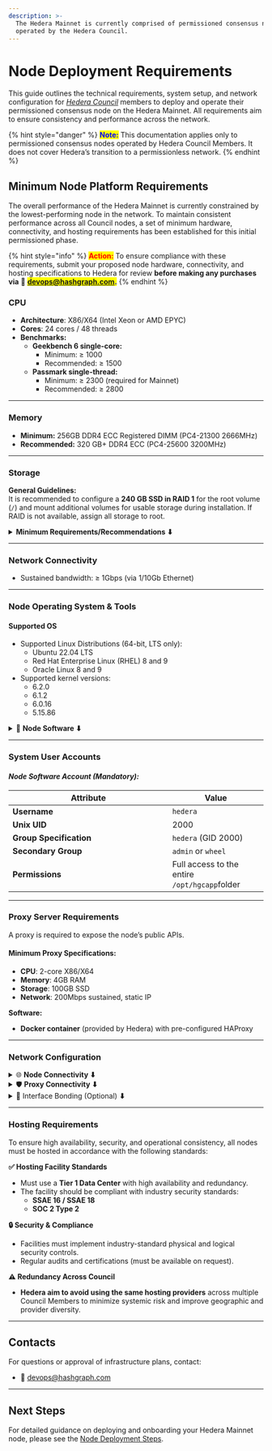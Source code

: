 ```yaml
---
description: >-
  The Hedera Mainnet is currently comprised of permissioned consensus nodes
  operated by the Hedera Council.
---
```


# Node Deployment Requirements

This guide outlines the technical requirements, system setup, and network configuration for [_Hedera Council_](https://hedera.com/council) members to deploy and operate their permissioned consensus node on the Hedera Mainnet. All requirements aim to ensure consistency and performance across the network.

{% hint style="danger" %}
<mark style="color:blue;">**Note:**</mark> This documentation applies only to permissioned consensus nodes operated by Hedera Council Members. It does not cover Hedera’s transition to a permissionless network.
{% endhint %}

## Minimum Node Platform Requirements

The overall performance of the Hedera Mainnet is currently constrained by the lowest-performing node in the network. To maintain consistent performance across all Council nodes, a set of minimum hardware, connectivity, and hosting requirements has been established for this initial permissioned phase.

{% hint style="info" %}
<mark style="color:red;">**Action:**</mark> To ensure compliance with these requirements, submit your proposed node hardware, connectivity, and hosting specifications to Hedera for review **before making any purchases via** :e-mail: <mark style="color:blue;">**devops@hashgraph.com.**</mark>
{% endhint %}

### CPU

* **Architecture**: X86/X64 (Intel Xeon or AMD EPYC)
* **Cores**: 24 cores / 48 threads
* **Benchmarks:**
  * **Geekbench 6 single-core:**
    * Minimum: ≥ 1000
    * Recommended: ≥ 1500
  * **Passmark single-thread:**
    * Minimum: ≥ 2300 (required for Mainnet)
    * Recommended: ≥ 2800

***

### **Memory**

* **Minimum:** 256GB DDR4 ECC Registered DIMM (PC4-21300 2666MHz)
* **Recommended:** 320 GB+ DDR4 ECC (PC4-25600 3200MHz)

***

### **Storage**

**General Guidelines:**\
It is recommended to configure a **240 GB SSD in RAID 1** for the root volume (`/`) and mount additional volumes for usable storage during installation. If RAID is not available, assign all storage to root.

<details>

<summary><strong>Minimum Requirements/Recommendations ⬇</strong></summary>

* **Minimum:** 5TB NVMe SSD (usable)
* **Recommended:**
  * OS: 2 × 240GB SSD (RAID 1)
  * Data: 2 × NVMe drives (7.5TB RAID 0) or 4× in RAID 10 array

**Performance:** \
If mounted to root volume, the root volume must meet these requirements. If provisioned via RAID, the RAID array should meet these requirements:

* Sequential Write: 2,000–3,000 MB/s
* Sequential Read: 3,000–6,200 MB/s
* Random Read (sync): 250k–1M IOPS
* Random Write (sync): 100k–170k IOPS
* Avg. Latency: ≤ 200µs

> 📁 <mark style="color:blue;">**Note**</mark>: Nodes must pass the Hedera performance test suite at installation time.

</details>

***

### **Network Connectivity**

* Sustained bandwidth: ≥ 1Gbps (via 1/10Gb Ethernet)

***

### Node Operating System & Tools

#### Supported OS

* Supported Linux Distributions (64-bit, LTS only):
  * Ubuntu 22.04 LTS
  * Red Hat Enterprise Linux (RHEL) 8 and 9
  * Oracle Linux 8 and 9
* Supported kernel versions:
  * 6.2.0
  * 6.1.2&#x20;
  * 6.0.16
  * 5.15.86

<details>

<summary>🧩 <strong>Node Software ⬇</strong></summary>

The following software components must be installed and configured on your node host to ensure proper participation in the Hedera Mainnet. All installations must follow the minimum version requirements and path conventions.

**🐳 Docker & Containerization:**

<table><thead><tr><th width="203.68359375">Component</th><th width="214.16796875">Version</th><th>Notes</th></tr></thead><tbody><tr><td><strong>Docker Engine</strong></td><td><code>20.10.6</code></td><td>Must be deployed with <strong>root privileges</strong>.</td></tr><tr><td><strong>Docker Compose</strong></td><td><code>1.29.2</code></td><td>Required for managing multi-container deployments.</td></tr><tr><td><strong>Privileged Containers</strong></td><td>Optional</td><td>If <strong>disabled</strong>, host machine <strong>must run</strong> the Havege Daemon.</td></tr><tr><td><strong>Havege Daemon</strong></td><td><code>1.9.14</code></td><td>Needed only if privileged containers are disabled.</td></tr><tr><td><strong>IPTables Support</strong></td><td>Linux kernel <code>3.10+</code></td><td>Required for Docker networking.</td></tr></tbody></table>

> :information\_source: <mark style="color:orange;">**Information**</mark>: Havege Daemon enhances the system’s entropy pool and is only necessary if container privilege escalation is disabled in your environment.

**🔐 System Utilities:**

<table><thead><tr><th width="182.73828125">Component</th><th width="189.078125">Required Version</th><th>Purpose</th></tr></thead><tbody><tr><td><strong>HashDeep</strong></td><td><code>4.4</code></td><td>Used for update integrity verification.</td></tr><tr><td><strong>Bindplane Collector</strong></td><td><code>4+</code></td><td>Required for node software log monitoring</td></tr><tr><td><strong>JQ CLI</strong></td><td><code>1.5+</code></td><td>JSON parser utility used in scripts and CLI workflows.</td></tr><tr><td><strong>GNU CoreUtils</strong></td><td><code>8.00+</code></td><td>Provides essential Unix command-line tools.</td></tr><tr><td><strong>cURL CLI</strong></td><td><code>7.58.0+</code></td><td>Used for API communication and health checks.</td></tr><tr><td><strong>InCron Daemon</strong></td><td><code>0.5.12+</code></td><td>Enables file-system-triggered automation (e.g., network upgrades).</td></tr><tr><td><strong>Rsync CLI</strong></td><td><code>3.0.0+</code></td><td>Required for network-wide upgrade file synchronization.</td></tr></tbody></table>

> 📁 <mark style="color:blue;">Note:</mark> Ensure all command-line tools are installed in your system's global $PATH and are accessible to the node admin user.

**⚙️ Node Management Tools:**

<table><thead><tr><th width="195.47265625">Component</th><th width="154.7265625">Version</th><th>Configuration Requirements</th></tr></thead><tbody><tr><td><strong>Node Mgmt Tools</strong></td><td><code>0.1.0+</code></td><td>Must be installed at <code>/opt/hgcapp/node-mgmt-tools</code></td></tr><tr><td></td><td></td><td>Path must be writable and executable by <code>hgcadmin</code> user</td></tr></tbody></table>

> 📁 <mark style="color:blue;">Note</mark>: The Node Mgmt Tools bundle includes essential scripts for update operations, log rotation, and status health checks.

</details>

***

### **System User Accounts**

#### _**Node Software Account (Mandatory):**_

<table><thead><tr><th width="299.6484375">Attribute</th><th>Value</th></tr></thead><tbody><tr><td><strong>Username</strong></td><td><code>hedera</code></td></tr><tr><td><strong>Unix</strong> <strong>UID</strong></td><td>2000</td></tr><tr><td><strong>Group Specification</strong></td><td><code>hedera</code> (GID 2000)</td></tr><tr><td><strong>Secondary Group</strong></td><td><code>admin</code> or <code>wheel</code></td></tr><tr><td><strong>Permissions</strong></td><td>Full access to the entire <code>/opt/hgcapp</code>folder</td></tr></tbody></table>

***

### Proxy Server Requirements

A proxy is required to expose the node’s public APIs.

#### Minimum Proxy Specifications:

* **CPU**: 2-core X86/X64
* **Memory**: 4GB RAM
* **Storage**: 100GB SSD
* **Network**: 200Mbps sustained, static IP

**Software:**

* **Docker container** (provided by Hedera) with pre-configured HAProxy

***

### Network Configuration

<details>

<summary>🌐 <strong>Node Connectivity ⬇</strong></summary>

#### ✅ Network Bandwidth

* **Minimum:** `1 Gbps` sustained internet connection _(not burstable)._
* **Recommended:** Unmetered bandwidth to ensure uninterrupted sync and consensus participation.

#### 🔐 Network Isolation & IP Requirements

* Deployed within a **dedicated, isolated DMZ** (Demilitarized Zone) network
* Configured with a **firewall** to allow connectivity only with Hedera consensus nodes
* Node must have a **static IP address**

> 📁 <mark style="color:blue;">**Note**</mark>**:** Fully Qualified Domain Names (FQDNs) are **not** supported.

#### 📡 Port Configuration

The following ports must be configured for **public internet access** unless otherwise stated:

<table><thead><tr><th width="136.35546875">Port</th><th width="115.03515625">Protocol</th><th width="171.6953125">Direction</th><th>Description</th></tr></thead><tbody><tr><td><code>50111</code></td><td>TCP</td><td>Ingress/Egress</td><td>gRPC (public) API access</td></tr><tr><td><code>50211</code></td><td>TCP</td><td>Ingress</td><td>Gossip protocol</td></tr><tr><td><code>50212</code></td><td>TCP</td><td>Ingress</td><td>TLS-encrypted Gossip protocol</td></tr><tr><td><code>80</code></td><td>TCP</td><td>Egress only</td><td>OS package repository connectivity</td></tr><tr><td><code>443</code></td><td>TCP</td><td>Egress only</td><td>Secure package &#x26; system update access</td></tr><tr><td><code>123</code></td><td>UDP</td><td>Ingress/Egress</td><td>Time sync via NTP pool</td></tr></tbody></table>

</details>

<details>

<summary>🛡️ <strong>Proxy Connectivity ⬇</strong></summary>

**✅ Internet Bandwidth**

* **Required:** 200 Mbps sustained connection

**📡 Port Configuration**

<table><thead><tr><th width="132.375">Port</th><th width="129.4921875">Protocol</th><th width="170.046875">Direction</th><th>Purpose</th></tr></thead><tbody><tr><td><code>50211</code></td><td>TCP</td><td>Ingress/Egress</td><td>Gossip protocol</td></tr><tr><td><code>50212</code></td><td>TCP</td><td>Ingress/Egress</td><td>TLS-encrypted gossip</td></tr><tr><td><code>80</code></td><td>TCP</td><td>Egress only</td><td>OS package repository</td></tr><tr><td><code>443</code></td><td>TCP</td><td>Egress only</td><td>Secure updates</td></tr></tbody></table>

</details>

<details>

<summary>🔀 Interface Bonding (Optional) <strong>⬇</strong></summary>

If you plan to use **interface bonding (NIC bonding)** to increase reliability or performance, note the following:

**✅ Supported Configurations**

Only **Layer 2** bonding is supported:

* **Mode 1 (Active-Backup):**
  * Uses one active NIC at a time
  * Automatically switches to backup if the active NIC fails
* **Mode 4 (LACP – 802.3ad Active/Active):**
  * Uses Link Aggregation Control Protocol
  * Requires switch support
  * Provides load balancing and redundancy

**❌ Not Supported**

* **Layer 3 Policy-Based Routing (PBR)** with dual-pathways is **not supported**, due to the use of **mutual TLS** in the Hedera network.

> ⚠️ Mutual TLS depends on consistent IP-level paths; Layer 3 routing can disrupt this, leading to connection failures.

</details>

***

### Hosting Requirements

To ensure high availability, security, and operational consistency, all nodes must be hosted in accordance with the following standards:

**✅ Hosting Facility Standards**

* Must use a **Tier 1 Data Center** with high availability and redundancy.
* The facility should be compliant with industry security standards:
  * **SSAE 16 / SSAE 18**
  * **SOC 2 Type 2**

**🔒 Security & Compliance**

* Facilities must implement industry-standard physical and logical security controls.
* Regular audits and certifications (must be available on request).

**⚠️ Redundancy Across Council**

* **Hedera aim to avoid using the same hosting providers** across multiple Council Members to minimize systemic risk and improve geographic and provider diversity.

***

## Contacts

For questions or approval of infrastructure plans, contact:

* 📧 devops@hashgraph.com

***

## Next Steps

For detailed guidance on deploying and onboarding your Hedera Mainnet node, please see the [Node Deployment Steps](../node-deployment-process.md).
